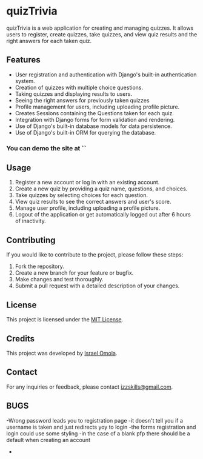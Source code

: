 # quizTrivia

quizTrivia is a web application for creating and managing quizzes. It allows users to register, create quizzes, take quizzes, and view quiz results and the right answers for each taken quiz.

## Features

- User registration and authentication with Django's built-in authentication system.
- Creation of quizzes with multiple choice questions.
- Taking quizzes and displaying results to users.
- Seeing the right answers for previously taken quizzes
- Profile management for users, including uploading profile picture.
- Creates Sessions containing the Questions taken for each quiz.
- Integration with Django forms for form validation and rendering.
- Use of Django's built-in database models for data persistence.
- Use of Django's built-in ORM for querying the database.

### You can demo the site at ``

## Usage

1. Register a new account or log in with an existing account.
2. Create a new quiz by providing a quiz name, questions, and choices.
3. Take quizzes by selecting choices for each question.
4. View quiz results to see the correct answers and user's score.
5. Manage user profile, including uploading a profile picture.
6. Logout of the application or get automatically logged out after 6 hours of inactivity.

## Contributing

If you would like to contribute to the project, please follow these steps:

1. Fork the repository.
2. Create a new branch for your feature or bugfix.
3. Make changes and test thoroughly.
4. Submit a pull request with a detailed description of your changes.

## License

This project is licensed under the [MIT License](LICENSE).

## Credits

This project was developed by [Israel Omola](https://github.com/izzyskills).

## Contact

For any inquiries or feedback, please contact [izzskills@gmail.com](mailto:izzyskills@gmail.com).

## BUGS

-Wrong password leads you to registration page
-it doesn't tell you if a username is taken and just redirects yoy to login
-the forms registration and login could use some styling
-in the case of a blank pfp there should be a default when creating an account

-
